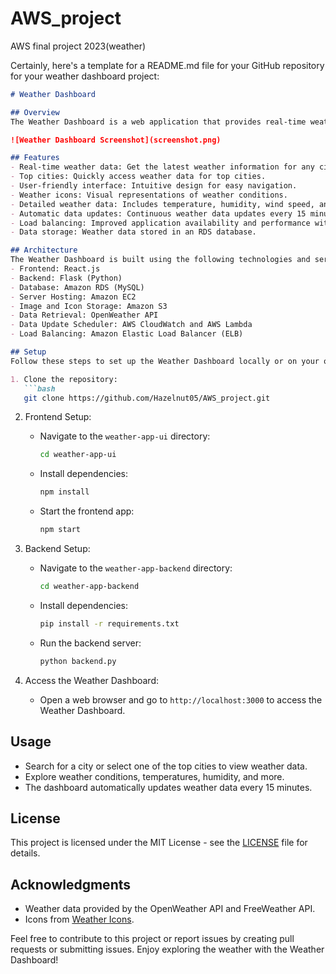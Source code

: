 # AWS_project
AWS final project 2023(weather)

Certainly, here's a template for a README.md file for your GitHub repository for your weather dashboard project:

```markdown
# Weather Dashboard

## Overview
The Weather Dashboard is a web application that provides real-time weather information for various cities. It offers users the ability to check weather conditions, temperatures, humidity, and more. This README provides an overview of the project, its architecture, and how to set it up.

![Weather Dashboard Screenshot](screenshot.png)

## Features
- Real-time weather data: Get the latest weather information for any city.
- Top cities: Quickly access weather data for top cities.
- User-friendly interface: Intuitive design for easy navigation.
- Weather icons: Visual representations of weather conditions.
- Detailed weather data: Includes temperature, humidity, wind speed, and more.
- Automatic data updates: Continuous weather data updates every 15 minutes.
- Load balancing: Improved application availability and performance with an Elastic Load Balancer.
- Data storage: Weather data stored in an RDS database.

## Architecture
The Weather Dashboard is built using the following technologies and services:
- Frontend: React.js
- Backend: Flask (Python)
- Database: Amazon RDS (MySQL)
- Server Hosting: Amazon EC2
- Image and Icon Storage: Amazon S3
- Data Retrieval: OpenWeather API
- Data Update Scheduler: AWS CloudWatch and AWS Lambda
- Load Balancing: Amazon Elastic Load Balancer (ELB)

## Setup
Follow these steps to set up the Weather Dashboard locally or on your own server:

1. Clone the repository:
   ```bash
   git clone https://github.com/Hazelnut05/AWS_project.git
   ```

2. Frontend Setup:
   - Navigate to the `weather-app-ui` directory:
     ```bash
     cd weather-app-ui
     ```
   - Install dependencies:
     ```bash
     npm install
     ```
   - Start the frontend app:
     ```bash
     npm start
     ```

3. Backend Setup:
   - Navigate to the `weather-app-backend` directory:
     ```bash
     cd weather-app-backend
     ```
   - Install dependencies:
     ```bash
     pip install -r requirements.txt
     ```
   - Run the backend server:
     ```bash
     python backend.py
     ```

4. Access the Weather Dashboard:
   - Open a web browser and go to `http://localhost:3000` to access the Weather Dashboard.

## Usage
- Search for a city or select one of the top cities to view weather data.
- Explore weather conditions, temperatures, humidity, and more.
- The dashboard automatically updates weather data every 15 minutes.

## License
This project is licensed under the MIT License - see the [LICENSE](LICENSE) file for details.

## Acknowledgments
- Weather data provided by the OpenWeather API and FreeWeather API.
- Icons from [Weather Icons](https://erikflowers.github.io/weather-icons/).

Feel free to contribute to this project or report issues by creating pull requests or submitting issues. Enjoy exploring the weather with the Weather Dashboard!



